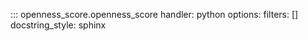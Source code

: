 ::: openness_score.openness_score
    handler: python
    options:
        filters: []
        docstring_style: sphinx
